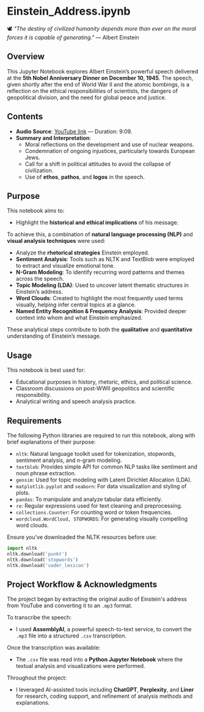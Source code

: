 
# Einstein_Address.ipynb 

🕊️ *"The destiny of civilized humanity depends more than ever on the moral forces it is capable of generating."* — Albert Einstein
## Overview

This Jupyter Notebook explores Albert Einstein’s powerful speech delivered at the **5th Nobel Anniversary Dinner on December 10, 1945**. The speech, given shortly after the end of World War II and the atomic bombings, is a reflection on the ethical responsibilities of scientists, the dangers of geopolitical division, and the need for global peace and justice.

## Contents


- **Audio Source**: [YouTube link](https://www.youtube.com/watch?v=twLxPG75k-8) — Duration: 9:09.
- **Summary and Interpretation**:
  - Moral reflections on the development and use of nuclear weapons.
  - Condemnation of ongoing injustices, particularly towards European Jews.
  - Call for a shift in political attitudes to avoid the collapse of civilization.
  - Use of **ethos**, **pathos**, and **logos** in the speech.

## Purpose

This notebook aims to:

- Highlight the **historical and ethical implications** of his message.

To achieve this, a combination of **natural language processing (NLP)** and **visual analysis techniques** were used:

- Analyze the **rhetorical strategies** Einstein employed.
- **Sentiment Analysis**: Tools such as NLTK and TextBlob were employed to extract and visualize emotional tone.
- **N-Gram Modeling**: To identify recurring word patterns and themes across the speech.
- **Topic Modeling (LDA)**: Used to uncover latent thematic structures in Einstein’s address.
- **Word Clouds**: Created to highlight the most frequently used terms visually, helping infer central topics at a glance.
- **Named Entity Recognition & Frequency Analysis**: Provided deeper context into whom and what Einstein emphasized.

These analytical steps contribute to both the **qualitative** and **quantitative** understanding of Einstein’s message.

## Usage

This notebook is best used for:
- Educational purposes in history, rhetoric, ethics, and political science.
- Classroom discussions on post-WWII geopolitics and scientific responsibility.
- Analytical writing and speech analysis practice.

## Requirements

The following Python libraries are required to run this notebook, along with brief explanations of their purpose:

- `nltk`: Natural language toolkit used for tokenization, stopwords, sentiment analysis, and n-gram modeling.
- `textblob`: Provides simple API for common NLP tasks like sentiment and noun phrase extraction.
- `gensim`: Used for topic modeling with Latent Dirichlet Allocation (LDA).
- `matplotlib.pyplot` and `seaborn`: For data visualization and styling of plots.
- `pandas`: To manipulate and analyze tabular data efficiently.
- `re`: Regular expressions used for text cleaning and preprocessing.
- `collections.Counter`: For counting word or token frequencies.
- `wordcloud.WordCloud, STOPWORDS`: For generating visually compelling word clouds.


Ensure you’ve downloaded the NLTK resources before use:
```python
import nltk
nltk.download('punkt')
nltk.download('stopwords')
nltk.download('vader_lexicon')
```

## Project Workflow & Acknowledgments

The project began by extracting the original audio of Einstein's address from YouTube and converting it to an `.mp3` format.

To transcribe the speech:
- I used **AssemblyAI**, a powerful speech-to-text service, to convert the `.mp3` file into a structured `.csv` transcription.

Once the transcription was available:
- The `.csv` file was read into a **Python Jupyter Notebook** where the textual analysis and visualizations were performed.

Throughout the project:
- I leveraged AI-assisted tools including **ChatGPT**, **Perplexity**, and **Liner** for research, coding support, and refinement of analysis methods and explanations.

